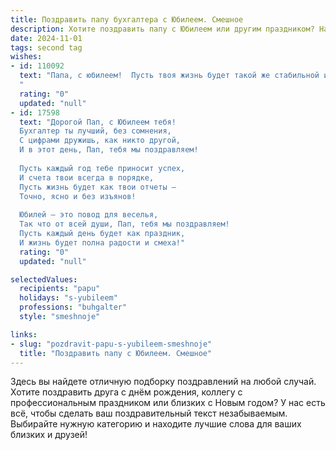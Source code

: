 ```yaml
---
title: Поздравить папу бухгалтера с Юбилеем. Смешное
description: Хотите поздравить папу с Юбилеем или другим праздником? Наш ИИ создаст незабываемое поздравление, а вы обязательно выделитесь среди других.  
date: 2024-11-01
tags: second tag
wishes:
- id: 110092
  text: "Папа, с юбилеем!  Пусть твоя жизнь будет такой же стабильной и предсказуемой, как баланс идеального предприятия!  Надеюсь, твой личный капитал счастья и радости будет только расти, а дебет с кредитом в твоей семье всегда будут сходиться (хотя бы в плане любви и веселья)!  Желаем тебе ещё много лет  с успехом \"закрывать\" все свои планы и  наслаждаться заслуженным отдыхом –  в конце концов, ты его заслужил!  С праздником!
  "
  rating: "0"
  updated: "null"
- id: 17598
  text: "Дорогой Пап, с Юбилеем тебя!
  Бухгалтер ты лучший, без сомнения,
  С цифрами дружишь, как никто другой,
  И в этот день, Пап, тебя мы поздравляем!
  
  Пусть каждый год тебе приносит успех,
  И счета твои всегда в порядке,
  Пусть жизнь будет как твои отчеты –
  Точно, ясно и без изъянов!
  
  Юбилей – это повод для веселья,
  Так что от всей души, Пап, тебя мы поздравляем!
  Пусть каждый день будет как праздник,
  И жизнь будет полна радости и смеха!"
  rating: "0"
  updated: "null"

selectedValues:
  recipients: "papu"
  holidays: "s-yubileem"
  professions: "buhgalter"
  style: "smeshnoje"

links:
- slug: "pozdravit-papu-s-yubileem-smeshnoje"
  title: "Поздравить папу с Юбилеем. Смешное"
---
```


Здесь вы найдете отличную подборку поздравлений на любой случай.
Хотите поздравить друга с днём рождения, коллегу с профессиональным праздником или близких с Новым годом? У нас есть всё, чтобы сделать ваш поздравительный текст незабываемым. Выбирайте нужную категорию и находите лучшие слова для ваших близких и друзей!
